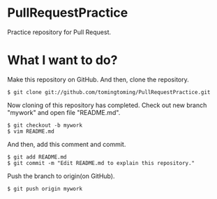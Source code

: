 PullRequestPractice
===================

Practice repository for Pull Request.

# What I want to do?

Make this repository on GitHub.
And then, clone the repository.

	$ git clone git://github.com/tomingtoming/PullRequestPractice.git

Now cloning of this repository has completed.
Check out new branch "mywork" and open file "README.md".

	$ git checkout -b mywork
	$ vim README.md

And then, add this comment and commit.

	$ git add README.md
	$ git commit -m "Edit README.md to explain this repository."

Push the branch to origin(on GitHub).

	$ git push origin mywork

<!-- I'll write this more later. -->

